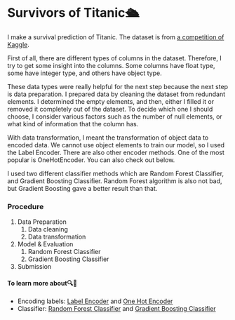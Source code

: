 # Survivors of Titanic🛳

I make a survival prediction of Titanic. The dataset is from [a competition of Kaggle](https://www.kaggle.com/c/titanic).

First of all, there are different types of columns in the dataset. Therefore, I try to get some insight into the columns. Some columns have float type, some have integer type, and others have object type. 

These data types were really helpful for the next step because the next step is data preparation. I prepared data by cleaning the dataset from redundant elements. I determined the empty elements, and then, either I filled it or removed it completely out of the dataset. To decide which one I should choose, I consider various factors such as the number of null elements, or what kind of information that the column has.

With data transformation, I meant the transformation of object data to encoded data. We cannot use object elements to train our model, so I used the Label Encoder. There are also other encoder methods. One of the most popular is OneHotEncoder. You can also check out below.

I used two different classifier methods which are Random Forest Classifier, and Gradient Boosting Classifier. Random Forest algorithm is also not bad, but Gradient Boosting gave a better result than that.

### Procedure
1. Data Preparation
    1. Data cleaning
    2. Data transformation
2. Model & Evaluation
    1. Random Forest Classifier
    2. Gradient Boosting Classifier
3. Submission

#### To learn more about🔍🧩
* Encoding labels: [Label Encoder](https://scikit-learn.org/stable/modules/generated/sklearn.preprocessing.LabelEncoder.html) and [One Hot Encoder](https://scikit-learn.org/stable/modules/generated/sklearn.preprocessing.OneHotEncoder.html)
* Classifier:  [Random Forest Classifier](https://scikit-learn.org/stable/modules/ensemble.html#forests-of-randomized-trees) and [Gradient Boosting Classifier](https://scikit-learn.org/stable/modules/ensemble.html#gradient-tree-boosting)
